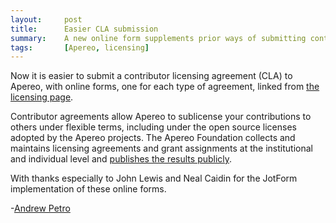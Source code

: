 ```yaml
---
layout:     post
title:      Easier CLA submission
summary:    A new online form supplements prior ways of submitting contributor license agreements.
tags:       [Apereo, licensing]
---
```


Now it is easier to submit a contributor licensing agreement (CLA) to Apereo, with online forms, one for each type of agreement, linked from [the licensing page][1].

Contributor agreements allow Apereo to sublicense your contributions to others under flexible terms, including under the open source licenses adopted by the Apereo projects. The Apereo Foundation collects and maintains licensing agreements and grant assignments at the institutional and individual level and [publishes the results publicly][2]. 

With thanks especially to John Lewis and Neal Caidin for the JotForm implementation of these online forms.

-[Andrew Petro][]

[1]: https://www.apereo.org/licensing
[2]: http://licensing.apereo.org/

[Andrew Petro]: https://apetro.ghost.io